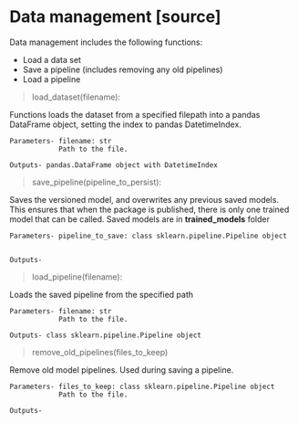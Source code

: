 # Data management [source]

Data management includes the following functions:
- Load a data set
- Save a pipeline (includes removing any old pipelines)
- Load a pipeline



> load_dataset(filename):

Functions loads the dataset from a specified filepath into a pandas DataFrame object, setting the index to
pandas DatetimeIndex.

    Parameters- filename: str                          
                Path to the file.

    Outputs- pandas.DataFrame object with DatetimeIndex

> save_pipeline(pipeline_to_persist):

Saves the versioned model, and overwrites any previous saved models. This ensures that when the package is
  published, there is only one trained model that can be called. Saved models are in __trained_models__ folder

    Parameters- pipeline_to_save: class sklearn.pipeline.Pipeline object                        


    Outputs-

> load_pipeline(filename):

Loads the saved pipeline from the specified path

    Parameters- filename: str                         
                Path to the file.

    Outputs- class sklearn.pipeline.Pipeline object

> remove_old_pipelines(files_to_keep)

Remove old model pipelines. Used during saving a pipeline.

    Parameters- files_to_keep: class sklearn.pipeline.Pipeline object                         
                Path to the file.

    Outputs-

